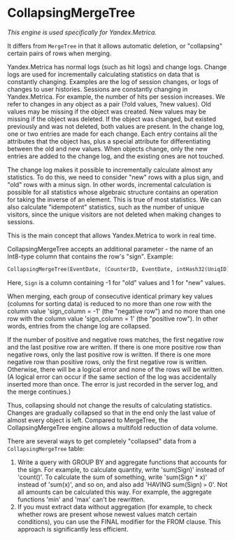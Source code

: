 <a name="table_engine-collapsingmergetree"></a>

# CollapsingMergeTree

*This engine is used specifically for Yandex.Metrica.*

It differs from `MergeTree` in that it allows automatic deletion, or "collapsing" certain pairs of rows when merging.

Yandex.Metrica has normal logs (such as hit logs) and change logs. Change logs are used for incrementally calculating statistics on data that is constantly changing. Examples are the log of session changes, or logs of changes to user histories. Sessions are constantly changing in Yandex.Metrica. For example, the number of hits per session increases. We refer to changes in any object as a pair (?old values, ?new values). Old values may be missing if the object was created. New values may be missing if the object was deleted. If the object was changed, but existed previously and was not deleted, both values are present. In the change log, one or two entries are made for each change. Each entry contains all the attributes that the object has, plus a special attribute for differentiating between the old and new values. When objects change, only the new entries are added to the change log, and the existing ones are not touched.

The change log makes it possible to incrementally calculate almost any statistics. To do this, we need to consider "new" rows with a plus sign, and "old" rows with a minus sign. In other words, incremental calculation is possible for all statistics whose algebraic structure contains an operation for taking the inverse of an element. This is true of most statistics. We can also calculate "idempotent" statistics, such as the number of unique visitors, since the unique visitors are not deleted when making changes to sessions.

This is the main concept that allows Yandex.Metrica to work in real time.

CollapsingMergeTree accepts an additional parameter - the name of an Int8-type column that contains the row's "sign". Example:

```sql
CollapsingMergeTree(EventDate, (CounterID, EventDate, intHash32(UniqID), VisitID), 8192, Sign)
```

Here, `Sign` is a column containing -1 for "old" values and 1 for "new" values.

When merging, each group of consecutive identical primary key values (columns for sorting data) is reduced to no more than one row with the column value 'sign_column = -1' (the "negative row") and no more than one row with the column value 'sign_column = 1' (the "positive row"). In other words, entries from the change log are collapsed.

If the number of positive and negative rows matches, the first negative row and the last positive row are written. If there is one more positive row than negative rows, only the last positive row is written. If there is one more negative row than positive rows, only the first negative row is written. Otherwise, there will be a logical error and none of the rows will be written. (A logical error can occur if the same section of the log was accidentally inserted more than once. The error is just recorded in the server log, and the merge continues.)

Thus, collapsing should not change the results of calculating statistics. Changes are gradually collapsed so that in the end only the last value of almost every object is left. Compared to MergeTree, the CollapsingMergeTree engine allows a multifold reduction of data volume.

There are several ways to get completely "collapsed" data from a `CollapsingMergeTree` table:

1. Write a query with GROUP BY and aggregate functions that accounts for the sign. For example, to calculate quantity, write 'sum(Sign)' instead of 'count()'. To calculate the sum of something, write 'sum(Sign * x)' instead of 'sum(x)', and so on, and also add 'HAVING sum(Sign) `>` 0'. Not all amounts can be calculated this way. For example, the aggregate functions 'min' and 'max' can't be rewritten.
2. If you must extract data without aggregation (for example, to check whether rows are present whose newest values match certain conditions), you can use the FINAL modifier for the FROM clause. This approach is significantly less efficient.